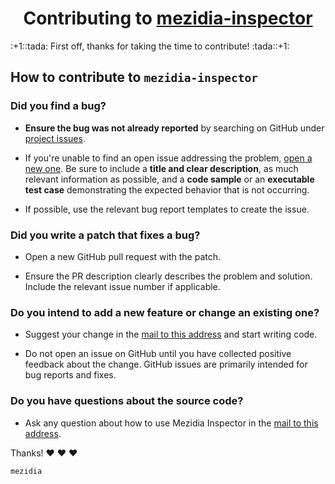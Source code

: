<h1 align="center">
    Contributing to <a href="https://github.com/mezidia/mezidia-inspector/issues">mezidia-inspector</a>
</h1>
:+1::tada: First off, thanks for taking the time to contribute! :tada::+1:

## How to contribute to `mezidia-inspector`

### **Did you find a bug?**

* **Ensure the bug was not already reported** by searching on GitHub under [project issues](https://github.com/mezidia/mezidia-inspector/issues).

* If you're unable to find an open issue addressing the problem, [open a new one](https://github.com/mezidia/mezidia-inspector/issues/new). Be sure to include a **title and clear description**, as much relevant information as possible, and a **code sample** or an **executable test case** demonstrating the expected behavior that is not occurring.

* If possible, use the relevant bug report templates to create the issue.

### **Did you write a patch that fixes a bug?**

* Open a new GitHub pull request with the patch.

* Ensure the PR description clearly describes the problem and solution. Include the relevant issue number if applicable.

### **Do you intend to add a new feature or change an existing one?**

* Suggest your change in the [mail to this address](mailto:mezidiaofficial@gmail.com) and start writing code.

* Do not open an issue on GitHub until you have collected positive feedback about the change. GitHub issues are primarily intended for bug reports and fixes.

### **Do you have questions about the source code?**

* Ask any question about how to use Mezidia Inspector in the [mail to this address](mailto:mezidiaofficial@gmail.com).

Thanks! :heart: :heart: :heart:

`mezidia`
